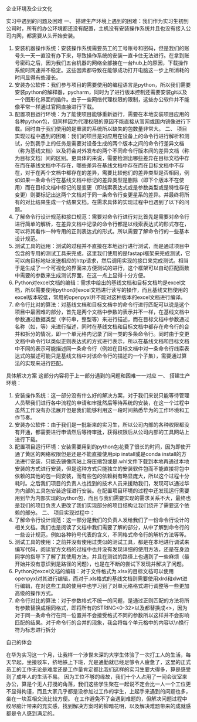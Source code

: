 企业环境及企业文化


实习中遇到的问题及困难
一、	搭建生产环境上遇到的困难：我们作为实习生初到公司时，所有的办公环境都还没有配置，主机没有安装操作系统并且也没有接入公司内网，都需要从头开始安装。
1.	安装机器操作系统：安装操作系统需要员工的工号账号和密码，但是我们的账号头一天一直没有办下来，导致操作系统的安装一直卡住无法进行。在拿到账号密码之后，因为我们五台机器的网络全部接在一台hub上的原因，下载操作系统时网速并不稳定。这些因素都导致在能够成功打开电脑这一步上所消耗的时间显得有些漫长。
2.	安装办公软件：我们参与项目的需要使用的编程语言是python，所以我们需要安装python的解释器，pycharm，同时为了进行版本控制还需要安装git以及一个图形化界面的插件。由于一些网络代理权限的限制，这些办公软件并不能像平常一样通过官网直接进行下载。
3.	配置项目运行环境：为了能使项目能够重新运行，需要在本地安装项目应用的各种python包，但同样因为代理权限的原因不能直接从官网或国内镜像进行下载。同时由于我们使用的是重装的系统所以缺失的包数量非常大。
二、	项目实现过程中遇到的困难：我们的项目是对应用在设备上的命令行进行解析和测试，分到我手上的任务是需要对设备生成的两个版本之间的命令行差异文档（称为基线文档）以及将会对外发布的两个不同命令行版本间的差异文档（称为目标文档）间的区别。更具体的来说，需要检测出哪些差异在目标文档中存在而在基线文档中不存在，哪些差异在基线文档中存在而在目标文档中不存在，对于在两个文档中都存在的差异，需要比较他们的差异类型是否相同，例如如果一条命令行在基线文档中标记的差异类型是删除（即下个版本不在使用）而在目标文档中标记的是变更（即线索表达式或是参数类型或是特性存在变更）则要标记出这两个文档对于同一条命令行变更星系的差异。并最终将所有的对比结果生成一个结果文档。在需求具体的实现过程中也遇到了以下的问题。
1.	了解命令行设计规范和接口规范：需要对命令行进行对比首先是需要对命令行进行简单的解析，在差异文档中记录的命令行都是以线索表达式的形式存在，可以将其看作一种专用的正则表达式的形式。所以需要了解命令行的一些基本设计规范。
2.	测试工具的运用：测试的过程并不直接在本地运行进行测试，而是通过项目中包含的专用的测试工具来完成，这里我们使用的是fastapi框架来完成测试，它可以向目标地址发送相应的http请求，然后调用实现的接口来完成测试。相当于是生成了一个可视化的界面来方便测试的进行，这个框架可以自动匹配函数中需要的参数来生成测试界面，在这一点上显得十分方便。
3.	Python对excel文档的编辑：需求中给出的基线文档和目标文档均是excel文档，所以需要使用python对excel文档进行读写的操作，而且基线文档使用的excel版本较低，常用的openpyxl并不能对这种版本的excel文档进行编译。
4.	命令行比对的算法：对基线文档和目标文档中的命令行进行匹配可以说是这个项目中最困难的部分，首先是两个文档中参数的表示并不一样，在基线文档中参数通过数据类型（字符串，整型等）来进行描述，而在目标文档中参数通过名称（如<ip-value>，<file-name>等）来进行描述，同时在基线文档和目标文档中都存在命令行的合并和拆分的情况，即一个单元格内记录了同一类的多条命令行。同时由于变更文档中命令行以类似正则表达式的方式进行表示，所以在基线文档和目标文档中不同的表示可能描述同一条命令行（例如在目标文档中对一条命令行线索表达式的描述可能只是基线文档中对该命令行的描述的一个子集），需要通过算法的实现来进行匹配。


具体解决方案
这部分内容将于上一部分遇到的问题和困难一一对应
一、	搭建生产环境：
1.	安装操作系统：这一部分没有什么好的解决方案，对于我们来说只能等待管理人员帮我们进行各中流程的申请和审批然后等待系统的安装，在这一个过程中虽然工作没有办法展开但是我们能够利用这一段时间熟悉华为的工作环境和工作节奏。
2.	安装办公软件：由于我们是一批新来的实习生，所以公司内部的各种权限都没有开通，都需要进行申请然后等待审批，获得权限后从公司内部的工具网站上进行下载。
3.	配置项目运行环境：安装需要用到的python包花费了很长的时间，因为即使开通了黄区的网络权限但是还是不能直接使用pip install或是conda install的方法进行安装，只能去镜像网站上将压缩包或是.whl文件下载到本地再通过本地安装的方式进行安装，但是这种方式只能独立的安装软件包而不能直接将包中依赖的其他的包一同安装，而有些包的依赖树有略显庞大，所以这个过程十分耗时。之后我们项目的负责人也找到的技术人员来援助我们，发现可以通过华为内部的工具包安装途径进行安装。在配置项目环境的过程中还发现运行需要用到华为内部实现的python包，而且与我们需要实现的需求关系不大，最终也是我们的项目负责人更改了我们实现部分的项目结构让我们绕开了需要这个依赖的部分。
二、	项目实现过程中：
1.	了解命令行设计规范：这一部分是我们的负责人发给我们了一份命令行设计的相关文档。我们也是阅读了文档中我们需要了解的部分，从中了解到命令行的一些设计规范，例如各种符号代表的含义，不同格式命令行的解析方法等等。
2.	测试工具的使用：之前并没有使用过类似的测试工具，都是在本地进行调试来编写代码，阅读官方文档的过程中也并没有发现详细的使用方法，还是在身边同学的指导下了解了其使用方法，并且在测试的路径上也遇到了一些麻烦（最开始并没有意识到是路径的问题），也是在不断的尝试下发现并解决了问题。
3.	Python对excel文档的编辑：对于文件格式为.xlsx的目标文档可以使用openpyxl对其进行编辑，而对于.xls格式的基线文档则需要使用xlrd和xlwt进行编辑，在对这些工具的使用中也学习到了对单元格格式进行调整等一些更加高级的操作方式。
4.	命令行对比的算法：对于参数格式不统一的问题，是通过正则匹配的方法将所有参数替换成相同格式，即将所有的STRING<0-32>以及<file-name>都替换成<>，因为对于同一条命令行在同一位置并不会接受格式不同的参数所以这样并不会影响匹配的结果。对于命令行的合并的现象，我会将每个单元格中的内容以\n换行符为标志进行拆分


自己的体会

在华为实习这一个月，让我样一个涉世未深的大学生体验了一次打工人的生活，每天早起，坐接驳车，挤地铁上下班，光是通勤就已经足够令人疲惫了，这里的正式员工的工作无论是难度还是工作量肯定都比我们这样的实习生要大得多，算是感受到了成年人的生活不易。
因为工位不够的缘故，我们十个人占用了一间会议室来办公，算是个无人打搅的角落，我们这些学生聚在一起说不定会比一人一个工位更不显得拘谨，而且大家几乎都是没参加过工作的学生，上起手来遇到的问题也多，坐在一块互相交流比较方便。
在工作避免不了会遇到难题的，但解决问题过程中绞尽脑汁带来的充实感，找到解决方案时的柳暗花明，以及解决难题带来的成就感都是令人感到满足的。

